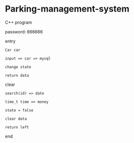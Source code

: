 # Parking-management-system
C++ program 

password: 666666

entry

    Car car 
    
    input => car => mysql

    change state

    return data


clear 
    
    search(id) => date

    time_t time => money

    state = false
    
    clear data

    return left

end
